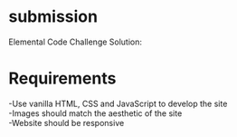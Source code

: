# submission
Elemental Code Challenge Solution: 

# Requirements
-Use vanilla HTML, CSS and JavaScript to develop the site 
<br>
-Images should match the aesthetic of the site 
<br>
-Website should be responsive 




